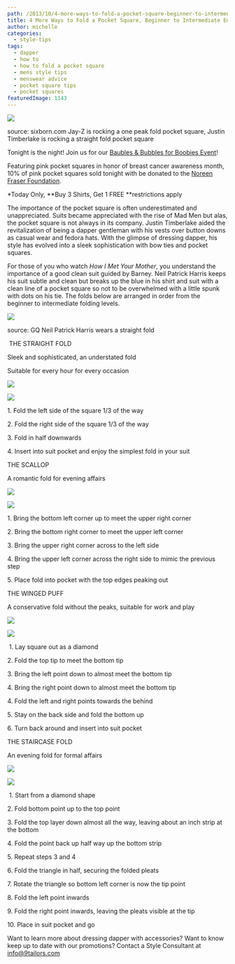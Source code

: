 ```yaml
---
path: /2013/10/4-more-ways-to-fold-a-pocket-square-beginner-to-intermediate-edition/
title: 4 More Ways to Fold a Pocket Square, Beginner to Intermediate Edition
author: michelle
categories: 
  - style-tips
tags: 
  - dapper
  - how to
  - how to fold a pocket square
  - mens style tips
  - menswear advice
  - pocket square tips
  - pocket squares
featuredImage: 1143
---
```

[![](http://sixborn.com/wp-content/uploads/2013/04/justin-timberlake-jayz-suit-and-tie-copy.jpg)](http://sixborn.com/wp-content/uploads/2013/04/justin-timberlake-jayz-suit-and-tie-copy.jpg)

source: sixborn.com Jay-Z is rocking a one peak fold pocket square, Justin Timberlake is rocking a straight fold pocket square

Tonight is the night! Join us for our [Baubles & Bubbles for Boobies Event](http://9tailors.blogspot.com/2013/10/bubbles-baubles-for-boobies.html)!

Featuring pink pocket squares in honor of breast cancer awareness month, 10% of pink pocket squares sold tonight with be donated to the [Noreen Fraser Foundation](http://www.noreenfraserfoundation.org/).

\*Today Only, **Buy 3 Shirts, Get 1 FREE **restrictions apply

The importance of the pocket square is often underestimated and unappreciated. Suits became appreciated with the rise of Mad Men but alas, the pocket square is not always in its company. Justin Timberlake aided the revitalization of being a dapper gentleman with his vests over button downs as casual wear and fedora hats. With the glimpse of dressing dapper, his style has evolved into a sleek sophistication with bow ties and pocket squares.

For those of you who watch _How I Met Your Mother_, you understand the importance of a good clean suit guided by Barney. Neil Patrick Harris keeps his suit subtle and clean but breaks up the blue in his shirt and suit with a clean line of a pocket square so not to be overwhelmed with a little spunk with dots on his tie. The folds below are arranged in order from the beginner to intermediate folding levels.

[![](http://www.gq.com/images/gq/fashion/040109/GQfashion1v.jpg)](http://www.gq.com/images/gq/fashion/040109/GQfashion1v.jpg)

source: GQ Neil Patrick Harris wears a straight fold

 THE STRAIGHT FOLD

Sleek and sophisticated, an understated fold

Suitable for every hour for every occasion

[![](http://2.bp.blogspot.com/-jlDtQ6h6mQc/Um_01CPeebI/AAAAAAAAAE0/LsOtwtsAe7U/s200/straight+fold.jpg)](http://2.bp.blogspot.com/-jlDtQ6h6mQc/Um_01CPeebI/AAAAAAAAAE0/LsOtwtsAe7U/s1600/straight+fold.jpg)

[![](http://4.bp.blogspot.com/-3A-MpdStLBo/Um_02q7hKKI/AAAAAAAAAE8/ONJmL6VqVZE/s640/straight+fold+post.jpg)](http://4.bp.blogspot.com/-3A-MpdStLBo/Um_02q7hKKI/AAAAAAAAAE8/ONJmL6VqVZE/s1600/straight+fold+post.jpg)

1\. Fold the left side of the square 1/3 of the way

2\. Fold the right side of the square 1/3 of the way

3\. Fold in half downwards

4\. Insert into suit pocket and enjoy the simplest fold in your suit

THE SCALLOP

A romantic fold for evening affairs

[![](http://2.bp.blogspot.com/-kBE7KyQDsxY/Um_0xHxqllI/AAAAAAAAAEk/nBhY4lXPoeA/s200/scallop+fold.jpg)](http://2.bp.blogspot.com/-kBE7KyQDsxY/Um_0xHxqllI/AAAAAAAAAEk/nBhY4lXPoeA/s1600/scallop+fold.jpg)

[![](http://1.bp.blogspot.com/-T1B67qkbHp4/Um_0yp5ZccI/AAAAAAAAAEo/3yYthxYiwh8/s640/Scallop+Post.jpg)](http://1.bp.blogspot.com/-T1B67qkbHp4/Um_0yp5ZccI/AAAAAAAAAEo/3yYthxYiwh8/s1600/Scallop+Post.jpg)

1\. Bring the bottom left corner up to meet the upper right corner

2\. Bring the bottom right corner to meet the upper left corner

3\. Bring the upper right corner across to the left side

4\. Bring the upper left corner across the right side to mimic the previous step

5\. Place fold into pocket with the top edges peaking out

THE WINGED PUFF

A conservative fold without the peaks, suitable for work and play

[![](http://4.bp.blogspot.com/-xBRDxx_skYg/Um_1p52V9VI/AAAAAAAAAFU/0llhI_It6bU/s200/winged+puff.jpg)](http://4.bp.blogspot.com/-xBRDxx_skYg/Um_1p52V9VI/AAAAAAAAAFU/0llhI_It6bU/s1600/winged+puff.jpg)

[![](http://3.bp.blogspot.com/-t-DaW8SIOMo/Um_06i5McsI/AAAAAAAAAFI/fxCcxJfE6qY/s640/winged+puff+post.jpg)](http://3.bp.blogspot.com/-t-DaW8SIOMo/Um_06i5McsI/AAAAAAAAAFI/fxCcxJfE6qY/s1600/winged+puff+post.jpg)

 1. Lay square out as a diamond

2\. Fold the top tip to meet the bottom tip

3\. Bring the left point down to almost meet the bottom tip

4\. Bring the right point down to almost meet the bottom tip

4\. Fold the left and right points towards the behind

5\. Stay on the back side and fold the bottom up

6\. Turn back around and insert into suit pocket

THE STAIRCASE FOLD

An evening fold for formal affairs

[![](http://4.bp.blogspot.com/-yX5sJfpTRiY/Um_0qzW0rmI/AAAAAAAAAEQ/kTGTnymKzF4/s200/staircase+fold.jpg)](http://4.bp.blogspot.com/-yX5sJfpTRiY/Um_0qzW0rmI/AAAAAAAAAEQ/kTGTnymKzF4/s1600/staircase+fold.jpg)

[![](http://4.bp.blogspot.com/-nHOo8ZiHe7Y/Um_0uWvfgNI/AAAAAAAAAEc/edWougIM164/s640/staircase+fold+post.jpg)](http://4.bp.blogspot.com/-nHOo8ZiHe7Y/Um_0uWvfgNI/AAAAAAAAAEc/edWougIM164/s1600/staircase+fold+post.jpg)

 1. Start from a diamond shape

2\. Fold bottom point up to the top point

3\. Fold the top layer down almost all the way, leaving about an inch strip at the bottom

4\. Fold the point back up half way up the bottom strip

5\. Repeat steps 3 and 4

6\. Fold the triangle in half, securing the folded pleats

7\. Rotate the triangle so bottom left corner is now the tip point

8\. Fold the left point inwards

9\. Fold the right point inwards, leaving the pleats visible at the tip

10\. Place in suit pocket and go

Want to learn more about dressing dapper with accessories? Want to know keep up to date with our promotions? Contact a Style Consultant at info@9tailors.com